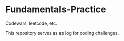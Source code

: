 # Fundamentals-Practice
Codewars, leetcode, etc.

This repository serves as as log for coding challenges. 
